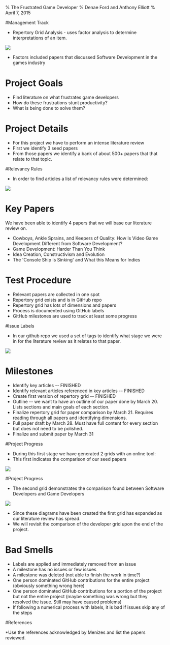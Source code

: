% The Frustrated Game Developer
% Denae Ford and Anthony Elliott
% April 7, 2015

#Management Track

* Repertory Grid Analysis - uses factor analysis to determine interpretations of an item.

<img align=center src="../img/repgrid.png">

* Factors included papers that discussed Software Development in the games industry

# Project Goals

* Find literature on what frustrates game developers
* How do these frustrations stunt productivity?
* What is being done to solve them?


# Project Details

* For this project we have to perform an intense literature review
* First we identify 3 seed papers
* From those papers we identify a bank of about 500+ papers that that relate to that topic.

#Relevancy Rules 

* In order to find articles a list of relevancy rules were determined:

<img align=center src="../img/theprocess.png">

# Key Papers

We have been able to identify 4 papers that we will base our literature review on. 

* Cowboys, Ankle Sprains, and Keepers of Quality: How Is Video Game Development Different from Software Development?
* Game Development: Harder Than You Think
* Idea Creation, Constructivism and Evolution
* The 'Console Ship is Sinking' and What this Means for Indies

# Test Procedure

* Relevant papers are collected in one spot
* Repertory grid exists and is in GitHub repo
* Repertory grid has lots of dimensions and papers
* Process is documented using GitHub labels
* GitHub milestones are used to track at least some progress

#Issue Labels

* In our github repo we used a set of tags to identify what stage we were in for the literature review as it relates to that paper.

<img align=center src="../img/issuelabels.png">

# Milestones

* Identify key articles -- FINISHED
* Identify relevant articles referenced in key articles -- FINISHED
* Create first version of repertory grid -- FINISHED
* Outline -- we want to have an outline of our paper done by March 20. Lists sections and main goals of each section.
* Finalize repertory grid for paper comparison by March 21. Requires reading through all papers and identifying dimensions.
* Full paper draft by March 28. Must have full content for every section but does not need to be polished.
* Finalize and submit paper by March 31

#Project Progress

* During this first stage we have generated 2 grids with an online tool:
* This first indicates the comparison of our seed papers

<img align=center src="../img/CSC510Grid1.png">

#Project Progress 
 
* The second grid demonstrates the comparison found between Software Developers and Game Developers

<img align=center src="../img/CSC510Grid2.png">

* Since these diagrams have been created the first grid has expanded as our literature review has spread.
* We will revisit the comparison of the developer grid upon the end of the project.


# Bad Smells

* Labels are applied and immediately removed from an issue
* A milestone has no issues or few issues
* A milestone was deleted (not able to finish the work in time?)
* One person dominated GitHub contributions for the entire project (obviously something wrong here)
* One person dominated GitHub contributions for a portion of the project but not the entire project (maybe something was wrong but they resolved the issue. Still may have caused problems)
* If following a numerical process with labels, it is bad if issues skip any of the steps

#References
 
 *Use the references acknowledged by Menizes and list the papers reviewed.



